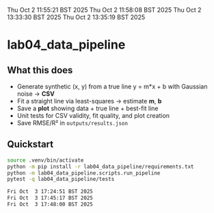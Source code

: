 Thu Oct  2 11:55:21 BST 2025
Thu Oct  2 11:58:08 BST 2025
Thu Oct  2 13:33:30 BST 2025
Thu Oct  2 13:35:19 BST 2025

# lab04_data_pipeline

## What this does
- Generate synthetic (x, y) from a true line y = m*x + b with Gaussian noise → **CSV**
- Fit a straight line via least-squares → estimate **m**, **b**
- Save a **plot** showing data + true line + best-fit line
- Unit tests for CSV validity, fit quality, and plot creation
- Save RMSE/R² in `outputs/results.json`

## Quickstart
```bash
source .venv/bin/activate
python -m pip install -r lab04_data_pipeline/requirements.txt
python -m lab04_data_pipeline.scripts.run_pipeline
pytest -q lab04_data_pipeline/tests

Fri Oct  3 17:24:51 BST 2025
Fri Oct  3 17:45:17 BST 2025
Fri Oct  3 17:48:00 BST 2025
